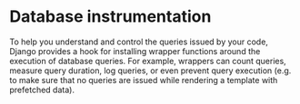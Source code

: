 # Database instrumentation

To help you understand and control the queries issued by your code, Django provides a hook for installing wrapper functions around the execution of database queries. For example, wrappers can count queries, measure query duration, log queries, or even prevent query execution (e.g. to make sure that no queries are issued while rendering a template with prefetched data).